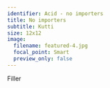 ```yaml
---
identifier: Acid - no importers
title: No importers
subtitle: Kutti
size: 12x12
image:
  filename: featured-4.jpg
  focal_point: Smart
  preview_only: false
---
```

Filler
